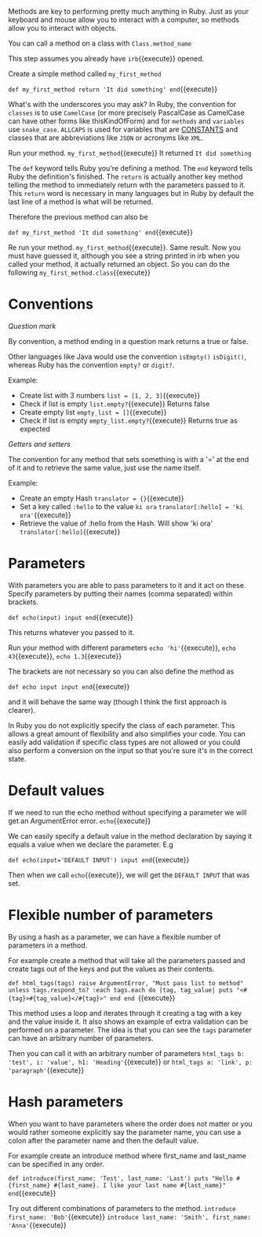 Methods are key to performing pretty much anything in Ruby. 
Just as your keyboard and mouse allow you to interact with a computer, so methods allow you to
interact with objects.

You can call a method on a class with `Class.method_name`

This step assumes you already have `irb`{{execute}} opened. 

Create a simple method called `my_first_method`

`
def my_first_method
  return 'It did something'
end
`{{execute}}

What's with the underscores you may ask? In Ruby, the convention for `classes` is to use `CamelCase` 
(or more precisely PascalCase as CamelCase can have other forms like thisKindOfForm)
and for `methods` and `variables` use `snake_case`. 
`ALLCAPS` is used for variables that are [CONSTANTS](https://www.rubyguides.com/2017/07/ruby-constants/) and 
classes that are abbreviations like `JSON` or acronyms like `XML`.

Run your method. `my_first_method`{{execute}} It returned `It did something`

The `def` keyword tells Ruby you're defining a method. The `end` keyword tells Ruby the definition's finished. 
The `return` is actually another key method telling the method to immediately return with the parameters passed to it. 
This `return` word is necessary in many languages but in Ruby by default the last line of a method is what will be returned.

Therefore the previous method can also be

`
def my_first_method
  'It did something'
end
`{{execute}}

Re run your method. `my_first_method`{{execute}}.
Same result. Now you must have guessed it, although you see a string printed in irb when you called your method, 
it actually returned an object. So you can do the following
`my_first_method.class`{{execute}}

# Conventions

_Question mark_

By convention, a method ending in a question mark returns a true or false. 

Other languages like Java would use the convention `isEmpty()` `isDigit()`, whereas Ruby has the convention 
`empty?` or `digit?`.

Example:
* Create list with 3 numbers `list = [1, 2, 3]`{{execute}}
* Check if list is empty `list.empty?`{{execute}} Returns false 
* Create empty list `empty_list = []`{{execute}}
* Check if list is empty `empty_list.empty?`{{execute}} Returns true as expected

_Getters and setters_

The convention for any method that sets something is with a '=' at the end of it and to retrieve the same value, 
just use the name itself.

Example:
* Create an empty Hash `translator = {}`{{execute}}
* Set a key called `:hello` to the value `ki ora` `translator[:hello] = 'ki ora'`{{execute}}
* Retrieve the value of :hello from the Hash. Will show 'ki ora' `translator[:hello]`{{execute}}

# Parameters

With parameters you are able to pass parameters to it and it act on these. 
Specify parameters by putting their names (comma separated) within brackets.  

`
def echo(input)
  input
end
`{{execute}}

This returns whatever you passed to it. 

Run your method with different parameters `echo 'hi'`{{execute}}, `echo 43`{{execute}}, `echo 1.3`{{execute}}

The brackets are not necessary so you can also define the method as 

`
def echo input
   input
end
`{{execute}}

and it will behave the same way (though I think the first approach is clearer).

In Ruby you do not explicitly specify the class of each parameter. 
This allows a great amount of flexibility and also simplifies your code. You can easily add validation if specific
class types are not allowed or you could also perform a conversion on the input so that you're sure it's in the
correct state.

# Default values

If we need to run the echo method without specifying a parameter we will get an ArgumentError error.
`echo`{{execute}}

We can easily specify a default value in the method declaration by saying it equals a value when we declare the parameter.
E.g

`
def echo(input='DEFAULT INPUT')
  input
end
`{{execute}}

Then when we call `echo`{{execute}}, we will get the `DEFAULT INPUT` that was set.

# Flexible number of parameters

By using a hash as a parameter, we can have a flexible number of parameters in a method.

For example create a method that will take all the parameters passed and create tags out of the keys and put the values
as their contents. 

`
def html_tags(tags)
  raise ArgumentError, "Must pass list to method" unless tags.respond_to? :each
  tags.each do |tag, tag_value|
    puts "<#{tag}>#{tag_value}</#{tag}>"
  end
end 
`{{execute}}

This method uses a loop and iterates through it creating a tag with a key and the value inside it. 
It also shows an example of extra validation can be performed on a parameter. 
The idea is that you can see the `tags` parameter can have an arbitrary number of parameters.

Then you can call it with an arbitrary number of parameters
`html_tags b: 'test', i: 'value', h1: 'Heading'`{{execute}}
or
`html_tags a: 'link', p: 'paragraph'`{{execute}}

# Hash parameters

When you want to have parameters where the order does not matter or you would rather someone explicitly say the 
parameter name, you can use a colon after the parameter name and then the default value.

For example create an introduce method where first_name and last_name can be specified in any order.

`
def introduce(first_name: 'Test', last_name: 'Last')
  puts "Hello #{first_name} #{last_name}. I like your last name #{last_name}"
end
`{{execute}}

Try out different combinations of parameters to the method.
`introduce first_name: 'Bob'`{{execute}}
`introduce last_name: 'Smith', first_name: 'Anna'`{{execute}}
